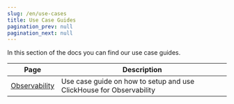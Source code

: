 ```yaml
---
slug: /en/use-cases
title: Use Case Guides
pagination_prev: null
pagination_next: null
---
```


In this section of the docs you can find our use case guides.

| Page                                    | Description                                                         |
|-----------------------------------------|---------------------------------------------------------------------|
| [Observability](observability/index.md) | Use case guide on how to setup and use ClickHouse for Observability |